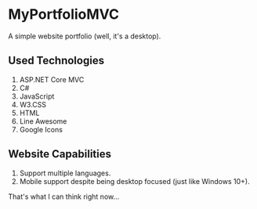 # MyPortfolioMVC
A simple website portfolio (well, it's a desktop).

## Used Technologies
1. ASP.NET Core MVC
2. C#
3. JavaScript
4. W3.CSS
5. HTML
6. Line Awesome
7. Google Icons

## Website Capabilities
1. Support multiple languages.
2. Mobile support despite being desktop focused (just like Windows 10+).

That's what I can think right now...
